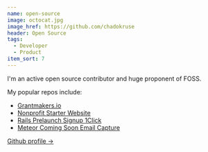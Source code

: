 ```yaml
---
name: open-source
image: octocat.jpg
image_href: https://github.com/chadokruse
header: Open Source
tags:
  - Developer
  - Product
item_sort: 7
---
```

I'm an active open source contributor and huge proponent of FOSS.

<span>
My popular repos include:

* [Grantmakers.io](https://github.com/grantmakers/grantmakers.github.io)
* [Nonprofit Starter Website](https://github.com/smartergiving/free-nonprofit-starter-website)
* [Rails Prelaunch Signup 1Click](https://github.com/chadokruse/rails-prelaunch-signup-1click)
* [Meteor Coming Soon Email Capture](https://github.com/chadokruse/meteor-coming-soon-email-capture)

</span>

[Github profile →](https://github.com/chadokruse)
